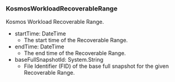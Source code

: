 ### KosmosWorkloadRecoverableRange
Kosmos Workload Recoverable Range.

- startTime: DateTime
  - The start time of the Recoverable Range.
- endTime: DateTime
  - The end time of the Recoverable Range.
- baseFullSnapshotId: System.String
  - File Identifier (FID) of the base full snapshot for the given Recoverable Range.
